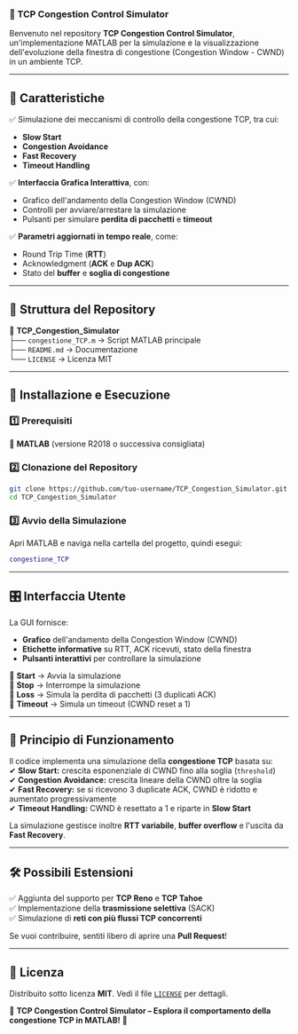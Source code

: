 ### 📡 TCP Congestion Control Simulator  

Benvenuto nel repository **TCP Congestion Control Simulator**, un'implementazione MATLAB per la simulazione e la visualizzazione dell'evoluzione della finestra di congestione (Congestion Window - CWND) in un ambiente TCP.

---

## 📌 Caratteristiche

✅ Simulazione dei meccanismi di controllo della congestione TCP, tra cui:
- **Slow Start**
- **Congestion Avoidance**
- **Fast Recovery**
- **Timeout Handling**

✅ **Interfaccia Grafica Interattiva**, con:
- Grafico dell'andamento della Congestion Window (CWND)
- Controlli per avviare/arrestare la simulazione
- Pulsanti per simulare **perdita di pacchetti** e **timeout**

✅ **Parametri aggiornati in tempo reale**, come:
- Round Trip Time (**RTT**)
- Acknowledgment (**ACK** e **Dup ACK**)
- Stato del **buffer** e **soglia di congestione**

---

## 📂 Struttura del Repository

📁 **TCP_Congestion_Simulator**  
├── `congestione_TCP.m` → Script MATLAB principale  
├── `README.md` → Documentazione  
└── `LICENSE` → Licenza MIT  

---

## 🚀 Installazione e Esecuzione

### 1️⃣ Prerequisiti  
🔹 **MATLAB** (versione R2018 o successiva consigliata)  

### 2️⃣ Clonazione del Repository  
```bash
git clone https://github.com/tuo-username/TCP_Congestion_Simulator.git
cd TCP_Congestion_Simulator
```

### 3️⃣ Avvio della Simulazione  
Apri MATLAB e naviga nella cartella del progetto, quindi esegui:  
```matlab
congestione_TCP
```

---

## 🎛️ Interfaccia Utente  

La GUI fornisce:  
- **Grafico** dell'andamento della Congestion Window (CWND)  
- **Etichette informative** su RTT, ACK ricevuti, stato della finestra  
- **Pulsanti interattivi** per controllare la simulazione  

🔹 **Start** → Avvia la simulazione  
🔹 **Stop** → Interrompe la simulazione  
🔹 **Loss** → Simula la perdita di pacchetti (3 duplicati ACK)  
🔹 **Timeout** → Simula un timeout (CWND reset a 1)  

---

## 🔬 Principio di Funzionamento  

Il codice implementa una simulazione della **congestione TCP** basata su:  
✔ **Slow Start:** crescita esponenziale di CWND fino alla soglia (`threshold`)  
✔ **Congestion Avoidance:** crescita lineare della CWND oltre la soglia  
✔ **Fast Recovery:** se si ricevono 3 duplicate ACK, CWND è ridotto e aumentato progressivamente  
✔ **Timeout Handling:** CWND è resettato a 1 e riparte in **Slow Start**  

La simulazione gestisce inoltre **RTT variabile**, **buffer overflow** e l'uscita da **Fast Recovery**.

---

## 🛠️ Possibili Estensioni  

✅ Aggiunta del supporto per **TCP Reno** e **TCP Tahoe**  
✅ Implementazione della **trasmissione selettiva** (SACK)  
✅ Simulazione di **reti con più flussi TCP concorrenti**  

Se vuoi contribuire, sentiti libero di aprire una **Pull Request**!

---

## 📜 Licenza  

Distribuito sotto licenza **MIT**. Vedi il file [`LICENSE`](LICENSE) per dettagli.  

📌 **TCP Congestion Control Simulator – Esplora il comportamento della congestione TCP in MATLAB!** 🚀
